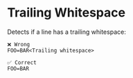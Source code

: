 # Trailing Whitespace

Detects if a line has a trailing whitespace:

```env
❌ Wrong
FOO=BAR<Trailing whitespace>

✅ Correct
FOO=BAR
```
